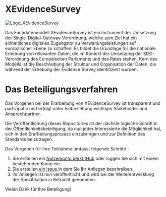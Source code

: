 # XEvidenceSurvey

![Logo_XEvidenceSurvey](https://github.com/itplr-kosit/xevidencesurvey/assets/147160779/831e84a6-8c55-4819-a2fc-3e8ba07c5cbc)

Das Fachdatenmodell XEvidenceSurvey ist ein Instrument der Umsetzung der Single-Digital-Gateway-Verordnung, welche zum Ziel hat ein einheitliches digitales Zugangstor zu Verwaltungsleistungen auf europäischer Ebene zu schaffen. 
Es bildet die Grundlage für die nationale Erhebung von relevanten Daten, die im Kontext der Umsetzung der SDG-Verordnung des Europäischen Parlaments und des Rates stehen. Kern des Modells ist die Beschreibung der Struktur und Organisation der Daten, die während der Erhebung der Evidence Survey identifiziert wurden.

# Das Beteiligungsverfahren

Das Vorgehen bei der Erarbeitung von XEvidenceSurvey ist transparent und partizipativ und erfolgt unter Einbeziehung wichtiger Stakeholder und Ansprechpartner. 

Die Veröffentlichung dieses Repositories ist der nächste logische Schritt in der Öffentlichkeitsbeteiligung, da nun jeder Interessierte die Möglichkeit hat, sich in den Erarbeitungsprozess einzubringen und  zur Definition des Standards beizutragen. 

Das Vorgehen für Ihre Teilnahme umfasst folgende Schritte :

1. Sie erstellen ein [Nutzerkonto bei GitHub](https://github.com/join?ref_cta=Sign+up) oder loggen Sie sich mit einem bestehenden Konto ein.
2. Sie erstellen [ein Issue](https://github.com/itplr-kosit/xevidencesurvey/issues/new) in dem Sie Ihr Anliegen beschreiben.
3. Ihr Anliegen ist nun veröffentlicht und wird bei der Weiterentwicklung der Spezifikation in Betracht genommen.

Vielen Dank für Ihre Beteiligung!
